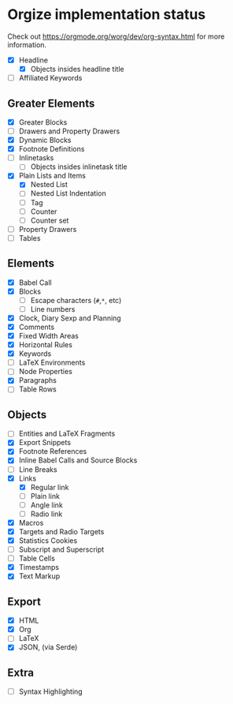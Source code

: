 # Orgize implementation status

Check out https://orgmode.org/worg/dev/org-syntax.html for more information.

- [x] Headline
  - [X] Objects insides headline title
- [ ] Affiliated Keywords

## Greater Elements
- [x] Greater Blocks
- [ ] Drawers and Property Drawers
- [x] Dynamic Blocks
- [x] Footnote Definitions
- [ ] Inlinetasks
  - [ ] Objects insides inlinetask title
- [x] Plain Lists and Items
  - [x] Nested List
  - [ ] Nested List Indentation
  - [ ] Tag
  - [ ] Counter
  - [ ] Counter set
- [ ] Property Drawers
- [ ] Tables

## Elements

- [x] Babel Call
- [x] Blocks
  - [ ] Escape characters (`#`,`*`, etc)
  - [ ] Line numbers
- [X] Clock, Diary Sexp and Planning
- [x] Comments
- [x] Fixed Width Areas
- [x] Horizontal Rules
- [x] Keywords
- [ ] LaTeX Environments
- [ ] Node Properties
- [x] Paragraphs
- [ ] Table Rows

## Objects

- [ ] Entities and LaTeX Fragments
- [x] Export Snippets
- [x] Footnote References
- [x] Inline Babel Calls and Source Blocks
- [ ] Line Breaks
- [x] Links
  - [x] Regular link
  - [ ] Plain link
  - [ ] Angle link
  - [ ] Radio link
- [x] Macros
- [x] Targets and Radio Targets
- [x] Statistics Cookies
- [ ] Subscript and Superscript
- [ ] Table Cells
- [x] Timestamps
- [x] Text Markup

## Export

- [x] HTML
- [X] Org
- [ ] LaTeX
- [X] JSON, (via Serde)

## Extra

- [ ] Syntax Highlighting
